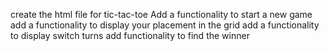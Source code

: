 create the html file for tic-tac-toe
Add a functionality to start a new game
add a functionality to display your placement in the grid
add a functionality to display switch turns
add functionality to find the winner
